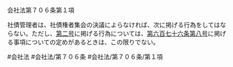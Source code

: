 会社法第７０６条第１項

社債管理者は、社債権者集会の決議によらなければ、次に掲げる行為をしてはならない。ただし、[第二号](会社法＿＿＿＿第７０６条第１項第２号)に掲げる行為については、[第六百七十六条](会社法＿＿＿＿第６７６条)[第八号](会社法＿＿＿＿第７０６条第１項第８号)に掲げる事項についての定めがあるときは、この限りでない。

#会社法
#会社法/第７０６条
#会社法/第７０６条/第１項
